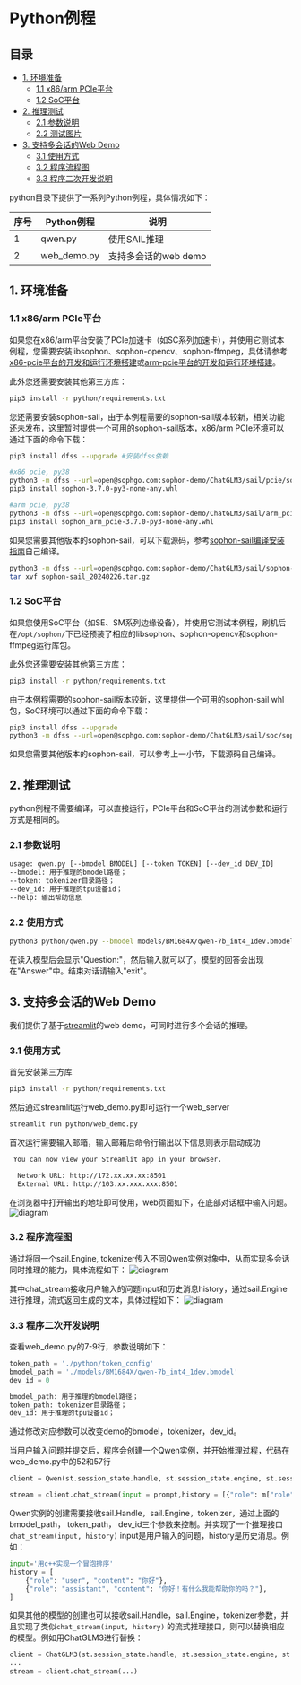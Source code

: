 # Python例程

## 目录

* [1. 环境准备](#1-环境准备)
    * [1.1 x86/arm PCIe平台](#11-x86arm-pcie平台)
    * [1.2 SoC平台](#12-soc平台)
* [2. 推理测试](#2-推理测试)
    * [2.1 参数说明](#21-参数说明)
    * [2.2 测试图片](#22-测试图片)
* [3. 支持多会话的Web Demo](#3-支持多会话的Web-Demo)
    * [3.1 使用方式](#31-使用方式)
    * [3.2 程序流程图](#32-程序流程图)
    * [3.3 程序二次开发说明](#33-程序二次开发说明)

python目录下提供了一系列Python例程，具体情况如下：

| 序号 |  Python例程       | 说明                                  |
| ---- | ---------------- | -----------------------------------  |
| 1    | qwen.py          | 使用SAIL推理                           |
| 2    | web_demo.py      | 支持多会话的web demo                   |


## 1. 环境准备
### 1.1 x86/arm PCIe平台

如果您在x86/arm平台安装了PCIe加速卡（如SC系列加速卡），并使用它测试本例程，您需要安装libsophon、sophon-opencv、sophon-ffmpeg，具体请参考[x86-pcie平台的开发和运行环境搭建](../../../docs/Environment_Install_Guide.md#3-x86-pcie平台的开发和运行环境搭建)或[arm-pcie平台的开发和运行环境搭建](../../../docs/Environment_Install_Guide.md#5-arm-pcie平台的开发和运行环境搭建)。

此外您还需要安装其他第三方库：
```bash
pip3 install -r python/requirements.txt
```
您还需要安装sophon-sail，由于本例程需要的sophon-sail版本较新，相关功能还未发布，这里暂时提供一个可用的sophon-sail版本，x86/arm PCIe环境可以通过下面的命令下载：
```bash
pip3 install dfss --upgrade #安装dfss依赖

#x86 pcie, py38
python3 -m dfss --url=open@sophgo.com:sophon-demo/ChatGLM3/sail/pcie/sophon-3.7.0-py3-none-any.whl 
pip3 install sophon-3.7.0-py3-none-any.whl

#arm pcie, py38
python3 -m dfss --url=open@sophgo.com:sophon-demo/ChatGLM3/sail/arm_pcie/sophon_arm_pcie-3.7.0-py3-none-any.whl
pip3 install sophon_arm_pcie-3.7.0-py3-none-any.whl
```
如果您需要其他版本的sophon-sail，可以下载源码，参考[sophon-sail编译安装指南](https://doc.sophgo.com/sdk-docs/v23.07.01/docs_latest_release/docs/sophon-sail/docs/zh/html/1_build.html#)自己编译。
```bash
python3 -m dfss --url=open@sophgo.com:sophon-demo/ChatGLM3/sail/sophon-sail_20240226.tar.gz
tar xvf sophon-sail_20240226.tar.gz
```
### 1.2 SoC平台

如果您使用SoC平台（如SE、SM系列边缘设备），并使用它测试本例程，刷机后在`/opt/sophon/`下已经预装了相应的libsophon、sophon-opencv和sophon-ffmpeg运行库包。

此外您还需要安装其他第三方库：
```bash
pip3 install -r python/requirements.txt
```
由于本例程需要的sophon-sail版本较新，这里提供一个可用的sophon-sail whl包，SoC环境可以通过下面的命令下载：
```bash
pip3 install dfss --upgrade
python3 -m dfss --url=open@sophgo.com:sophon-demo/ChatGLM3/sail/soc/sophon_arm-3.7.0-py3-none-any.whl #arm soc, py38
```
如果您需要其他版本的sophon-sail，可以参考上一小节，下载源码自己编译。
## 2. 推理测试
python例程不需要编译，可以直接运行，PCIe平台和SoC平台的测试参数和运行方式是相同的。
### 2.1 参数说明

```bash
usage: qwen.py [--bmodel BMODEL] [--token TOKEN] [--dev_id DEV_ID]
--bmodel: 用于推理的bmodel路径；
--token: tokenizer目录路径；
--dev_id: 用于推理的tpu设备id；
--help: 输出帮助信息
```

### 2.2 使用方式

```bash
python3 python/qwen.py --bmodel models/BM1684X/qwen-7b_int4_1dev.bmodel --token python/token_config --dev_id 0 
```
在读入模型后会显示"Question:"，然后输入就可以了。模型的回答会出现在"Answer"中。结束对话请输入"exit"。

## 3. 支持多会话的Web Demo
我们提供了基于[streamlit](https://streamlit.io/)的web demo，可同时进行多个会话的推理。

### 3.1 使用方式
首先安装第三方库
```bash
pip3 install -r python/requirements.txt
```
然后通过streamlit运行web_demo.py即可运行一个web_server

```bash
streamlit run python/web_demo.py
```

首次运行需要输入邮箱，输入邮箱后命令行输出以下信息则表示启动成功
```bash
 You can now view your Streamlit app in your browser.

  Network URL: http://172.xx.xx.xx:8501
  External URL: http://103.xx.xxx.xxx:8501
```

在浏览器中打开输出的地址即可使用，web页面如下，在底部对话框中输入问题。
![diagram](../pics/web_demo.png)

### 3.2 程序流程图
通过将同一个sail.Engine, tokenizer传入不同Qwen实例对象中，从而实现多会话同时推理的能力，具体流程如下：
![diagram](../pics/multi_session.jpg)

其中chat_stream接收用户输入的问题input和历史消息history，通过sail.Engine进行推理，流式返回生成的文本，具体过程如下：
![diagram](../pics/chat_stream.png)

### 3.3 程序二次开发说明

查看web_demo.py的7-9行，参数说明如下：
```python
token_path = './python/token_config'
bmodel_path = './models/BM1684X/qwen-7b_int4_1dev.bmodel'
dev_id = 0
```
```bash
bmodel_path: 用于推理的bmodel路径；
token_path: tokenizer目录路径；
dev_id: 用于推理的tpu设备id；
```
通过修改对应参数可以改变demo的bmodel，tokenizer，dev_id。

当用户输入问题并提交后，程序会创建一个Qwen实例，并开始推理过程，代码在web_demo.py中的52和57行
```python
client = Qwen(st.session_state.handle, st.session_state.engine, st.session_state.tokenizer)
```
```python
stream = client.chat_stream(input = prompt,history = [{"role": m["role"], "content": m["content"]} for m in st.session_state.messages])
```

Qwen实例的创建需要接收sail.Handle，sail.Engine，tokenizer，通过上面的bmodel_path， token_path， dev_id三个参数来控制。并实现了一个推理接口`chat_stream(input, history)`  input是用户输入的问题，history是历史消息。例如：
```python
input='用c++实现一个冒泡排序'
history = [
    {"role": "user", "content": "你好"},
    {"role": "assistant", "content": "你好！有什么我能帮助你的吗？"},
]
```

如果其他的模型的创建也可以接收sail.Handle，sail.Engine，tokenizer参数，并且实现了类似`chat_stream(input, history)` 的流式推理接口，则可以替换相应的模型。例如用ChatGLM3进行替换：
```python
client = ChatGLM3(st.session_state.handle, st.session_state.engine, st.session_state.tokenizer)
...
stream = client.chat_stream(...)
```
